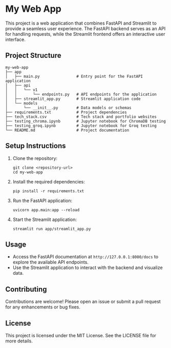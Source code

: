 # My Web App

This project is a web application that combines FastAPI and Streamlit to provide a seamless user experience. The FastAPI backend serves as an API for handling requests, while the Streamlit frontend offers an interactive user interface.

## Project Structure

```
my-web-app
├── app
│   ├── main.py                # Entry point for the FastAPI application
│   ├── api
│   │   └── v1
│   │       └── endpoints.py   # API endpoints for the application
│   ├── streamlit_app.py       # Streamlit application code
│   └── models
│       └── __init__.py        # Data models or schemas
├── requirements.txt           # Project dependencies
├── tech_stack.csv             # Tech stack and portfolio websites
├── testing_chroma.ipynb       # Jupyter notebook for ChromaDB testing
├── testing_groq.ipynb         # Jupyter notebook for Groq testing
└── README.md                  # Project documentation
```

## Setup Instructions

1. Clone the repository:
   ```
   git clone <repository-url>
   cd my-web-app
   ```

2. Install the required dependencies:
   ```
   pip install -r requirements.txt
   ```

3. Run the FastAPI application:
   ```
   uvicorn app.main:app --reload
   ```

4. Start the Streamlit application:
   ```
   streamlit run app/streamlit_app.py
   ```

## Usage

- Access the FastAPI documentation at `http://127.0.0.1:8000/docs` to explore the available API endpoints.
- Use the Streamlit application to interact with the backend and visualize data.

## Contributing

Contributions are welcome! Please open an issue or submit a pull request for any enhancements or bug fixes.

## License

This project is licensed under the MIT License. See the LICENSE file for more details.